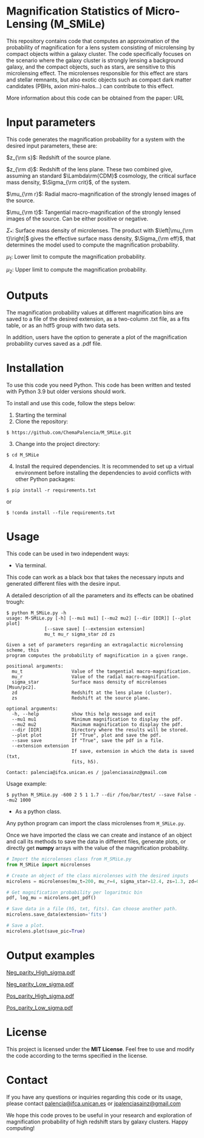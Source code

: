 # Magnification Statistics of Micro-Lensing (M_SMiLe)
This repository contains code that computes an approximation of the probability of magnification for a lens system consisting of microlensing by compact objects within a galaxy cluster.
The code specifically focuses on the scenario where the galaxy cluster is strongly lensing a background galaxy, and the compact objects, such as stars, are sensitive to this microlensing effect.
The microlenses responsible for this effect are stars and stellar remnants, but also exotic objects such as compact dark matter candidates (PBHs, axion mini-halos...) can contribute to this effect.

More information about this code can be obtained from the paper: URL

# Input parameters
This code generates the magnification probability for a system with the desired input parameters, these are:

$z_{\rm s}$: Redshift of the source plane.

$z_{\rm d}$: Redshift of the lens plane. These two combined give, assuming an standard $\Lambda\rm{CDM}$ cosmology, the critical surface mass density, $\Sigma_{\rm crit}$, of the system.

$\mu_{\rm r}$: Radial macro-magnification of the strongly lensed images of the source.

$\mu_{\rm t}$: Tangential macro-magnification of the strongly lensed images of the source. Can be either positive or negative.

$\Sigma_{\ast}$: Surface mass density of microlenses. The product with $\left|\mu_{\rm t}\right|$ gives the effective surface mass density, $\Sigma_{\rm eff}$, that determines the model used to compute the magnification probability.

$\mu_1$: Lower limit to compute the magnification probability.

$\mu_2$: Upper limit to compute the magnification probability.

# Outputs
The magnification probability values at different magnification bins are saved to a file of the desired extension, as a two-column .txt file, as a fits table, or as an hdf5 group with two data sets.

In addition, users have the option to generate a plot of the magnification probability curves saved as a .pdf file.

# Installation
To use this code you need Python. This code has been written and tested with Python 3.9 but older versions should work.

To install and use this code, follow the steps below:
1. Starting the terminal
2. Clone the repository:
```
$ https://github.com/ChemaPalencia/M_SMiLe.git
```
3. Change into the project directory:
```
$ cd M_SMiLe
```
4. Install the required dependencies. It is recommended to set up a virtual environment before installing the dependencies to avoid conflicts with other Python packages:
```
$ pip install -r requirements.txt
```
or
```
$ !conda install --file requirements.txt
```

# Usage
This code can be used in two independent ways:

* Via terminal.
  
This code can work as a black box that takes the necessary inputs and generated different files with the desire input.

A detailed description of all the parameters and its effects can be obatined trough:
```
$ python M_SMiLe.py -h
usage: M-SMiLe.py [-h] [--mu1 mu1] [--mu2 mu2] [--dir [DIR]] [--plot plot]
              [--save save] [--extension extension]
              mu_t mu_r sigma_star zd zs

Given a set of parameters regarding an extragalactic microlensing scheme, this
program computes the probability of magnification in a given range.
    
positional arguments:
  mu_t                  Value of the tangential macro-magnification.
  mu_r                  Value of the radial macro-magnification.
  sigma_star            Surface mass density of microlenses [Msun/pc2].
  zd                    Redshift at the lens plane (cluster).
  zs                    Redshift at the source plane.

optional arguments:
  -h, --help            show this help message and exit
  --mu1 mu1             Minimum magnification to display the pdf.
  --mu2 mu2             Maximum magnification to display the pdf.
  --dir [DIR]           Directory where the results will be stored.
  --plot plot           If "True", plot and save the pdf.
  --save save           If "True", save the pdf in a file.
  --extension extension
                        If save, extension in which the data is saved (txt,
                        fits, h5).
    
Contact: palencia@ifca.unican.es / jpalenciasainz@gmail.com
```
Usage example:
```
$ python M_SMiLe.py -600 2 5 1 1.7 --dir /foo/bar/test/ --save False --mu2 1000
```
* As a python class.

Any python program can import the class microlenses from `M_SMiLe.py`.

Once we have imported the class we can create and instance of an object and call its methods to save the data in different files, generate plots, or directly get **numpy** arrays with the value of the magnification probability.

```python
# Import the microlenses class from M_SMiLe.py
from M_SMiLe import microlenses

# Create an object of the class microlenses with the desired inputs
microlens = microlenses(mu_t=200, mu_r=4, sigma_star=12.4, zs=1.3, zd=0.7, mu1=1e-3, mu2=1e5)

# Get magnification probability per logaritmic bin
pdf, log_mu = microlens.get_pdf()

# Save data in a file (h5, txt, fits). Can choose another path.
microlens.save_data(extension='fits')

# Save a plot.
microlens.plot(save_pic=True)
```
# Output examples
[Neg_parity_High_sigma.pdf](https://github.com/ChemaPalencia/M_SMiLe/files/12039962/Neg_parity_High_sigma.pdf)

[Neg_parity_Low_sigma.pdf](https://github.com/ChemaPalencia/M_SMiLe/files/12039963/Neg_parity_Low_sigma.pdf)

[Pos_parity_High_sigma.pdf](https://github.com/ChemaPalencia/M_SMiLe/files/12039964/Pos_parity_High_sigma.pdf)

[Pos_parity_Low_sigma.pdf](https://github.com/ChemaPalencia/M_SMiLe/files/12039965/Pos_parity_Low_sigma.pdf)

# License

This project is licensed under the **MIT License**. Feel free to use and modify the code according to the terms specified in the license.

# Contact

If you have any questions or inquiries regarding this code or its usage, please contact palencia@ifca.unican.es or jpalenciasainz@gmail.com

We hope this code proves to be useful in your research and exploration of magnification probability of high redshift stars by galaxy clusters. Happy computing!

